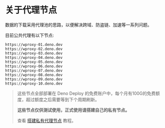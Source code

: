 # 关于代理节点

数据的下载采用代理池的思路，以便解决跨域、防盗链、加速等一系列问题。

目前公共代理有以下节点:
```
https://wproxy-01.deno.dev
https://wproxy-02.deno.dev
https://wproxy-03.deno.dev
https://wproxy-04.deno.dev
https://wproxy-05.deno.dev
https://wproxy-06.deno.dev
https://wproxy-07.deno.dev
https://wproxy-08.deno.dev
https://wproxy-09.deno.dev
https://wproxy-10.deno.dev
```

> 这些节点全部部署在 Deno Deploy 的免费账户中，每个月有100G的免费额度，超过额度之后需要等到下个周期刷新。
>
> **这些节点仅供测试使用，正式使用请搭建自己的私有节点。**
>
> 查看 [搭建私有代理节点](private-proxy) 教程。
